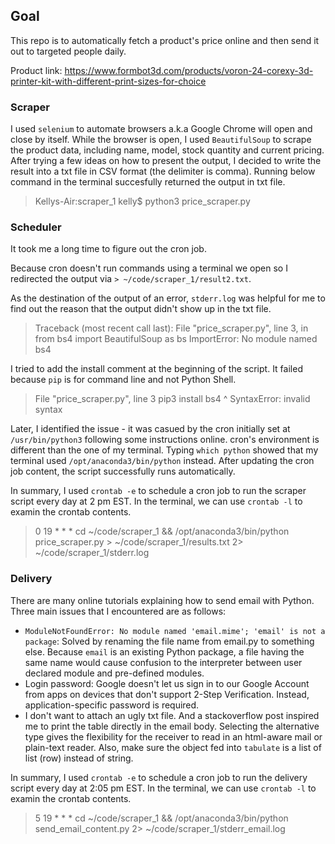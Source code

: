 ## Goal
This repo is to automatically fetch a product's price online and then send it out to targeted people daily.

Product link: https://www.formbot3d.com/products/voron-24-corexy-3d-printer-kit-with-different-print-sizes-for-choice


### Scraper
I used `selenium` to automate browsers a.k.a Google Chrome will open and close by itself. 
While the browser is open, I used `BeautifulSoup` to scrape the product data, including name, model, stock quantity and current pricing.
After trying a few ideas on how to present the output, I decided to write the result into a txt file in CSV format (the delimiter is comma).
Running below command in the terminal succesfully returned the output in txt file.
> Kellys-Air:scraper_1 kelly$ python3 price_scraper.py

### Scheduler
It took me a long time to figure out the cron job.

Because cron doesn't run commands using a terminal we open so I redirected the output via `> ~/code/scraper_1/result2.txt`.

As the destination of the output of an error, `stderr.log` was helpful for me to find out the reason that the output didn't show up in the txt file.
> Traceback (most recent call last):
  File "price_scraper.py", line 3, in <module>
    from bs4 import BeautifulSoup as bs
ImportError: No module named bs4

I tried to add the install comment at the beginning of the script. It failed because `pip` is for command line and not Python Shell.
> File "price_scraper.py", line 3
    pip3 install bs4 
               ^
SyntaxError: invalid syntax

Later, I identified the issue - it was casued by the cron initially set at `/usr/bin/python3` following some instructions online. cron's environment is different than the one of my terminal. Typing `which python` showed that my terminal used `/opt/anaconda3/bin/python` instead. After updating the cron job content, the script successfully runs automatically.

In summary, I used `crontab -e` to schedule a cron job to run the scraper script every day at 2 pm EST. In the terminal, we can use `crontab -l` to examin the crontab contents.
> 0 19 * * * cd ~/code/scraper_1 && /opt/anaconda3/bin/python price_scraper.py > ~/code/scraper_1/results.txt 2> ~/code/scraper_1/stderr.log

### Delivery
There are many online tutorials explaining how to send email with Python. Three main issues that I encountered are as follows:
- `ModuleNotFoundError: No module named 'email.mime'; 'email' is not a package`: Solved by renaming the file name from email.py to something else. Because `email` is an existing Python package, a file having the same name would cause confusion to the interpreter between user declared module and pre-defined modules.
- Login password: Google doesn't let us sign in to our Google Account from apps on devices that don't support 2-Step Verification. Instead, application-specific password is required.
- I don't want to attach an ugly txt file. And a stackoverflow post inspired me to print the table directly in the email body. Selecting the alternative type gives the flexibility for the receiver to read in an html-aware mail or plain-text reader. Also, make sure the object fed into `tabulate` is a list of list (row) instead of string.

In summary, I used `crontab -e` to schedule a cron job to run the delivery script every day at 2:05 pm EST. In the terminal, we can use `crontab -l` to examin the crontab contents.
> 5 19 * * * cd ~/code/scraper_1 && /opt/anaconda3/bin/python send_email_content.py  2> ~/code/scraper_1/stderr_email.log